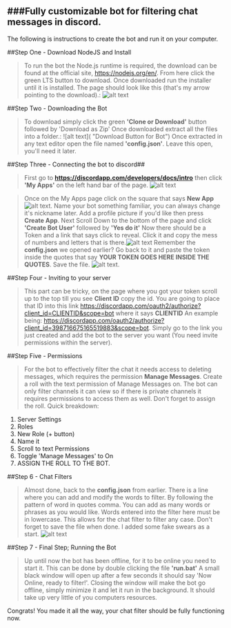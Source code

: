 ###Fully customizable bot for filtering chat messages in discord.
---
The following is instructions to create the bot and run it on your computer.

##Step One - Download NodeJS and Install
> To run the bot the Node.js runtime is required, the download can be found at the official site, https://nodejs.org/en/. From here click the green LTS button to download. Once downloaded run the installer until it is installed. The page should look like this (that's my arrow pointing to the download).:
![alt text](https://github.com/sapblatt11/Chat-Filter-Bot/blob/master/guide/node.jpg?raw=true "Node.js Download Page")


##Step Two - Downloading the Bot
> To download simply click the green **'Clone or Download'** button followed by 'Download as Zip' Once downloaded extract all the files into a folder.:
![alt text]( "Download Button for Bot")
> Once extracted in any text editor open the file named **'config.json'**. Leave this open, you'll need it later.

##Step Three - Connecting the bot to discord##
> First go to **https://discordapp.com/developers/docs/intro** then click **'My Apps'** on the left hand bar of the page. ![alt text](https://github.com/sapblatt11/Chat-Filter-Bot/blob/master/guide/My%20Apps.png?raw=true "My Apps")

>Once on the My Apps page click on the square that says **New App** ![alt text](https://github.com/sapblatt11/Chat-Filter-Bot/blob/master/guide/new.png?raw=true "New App"). Name your bot something familiar, you can always change it's nickname later. Add a profile picture if you'd like then press **Create App**.
> Next Scroll Down to the bottom of the page and click **'Create Bot User'** followed by **'Yes do it'** Now there should be a Token and a link that says click to reveal. Click it and copy the mess of numbers and letters that is there.![alt text](https://github.com/sapblatt11/Chat-Filter-Bot/blob/master/guide/find%20token.gif?raw=true "Scroll Down")
>Remember the **config.json** we opened earlier? Go back to it and paste the token inside the quotes that say **YOUR TOKEN GOES HERE INSIDE THE QUOTES**. Save the file. ![alt text](https://github.com/sapblatt11/Chat-Filter-Bot/blob/master/guide/token.png?raw=true "Paste Here").

##Step Four - Inviting to your server
>This part can be tricky, on the page where you got your token scroll up to the top till you see **Client ID** copy the id. You are going to place that ID into this link https://discordapp.com/oauth2/authorize?client_id=CLIENTID&scope=bot where it says **CLIENTID**
An example being: https://discordapp.com/oauth2/authorize?client_id=398716675165519883&scope=bot.
>Simply go to the link you just created and add the bot to the server you want (You need invite permissions within the server).

##Step Five - Permissions
>For the bot to effectively filter the chat it needs access to deleting messages, which requires the permission **Manage Messages**. Create a roll with the text permission of Manage Messages on. The bot can only filter channels it can view so if there is private channels it requires permissions to access them as well. Don't forget to assign the roll.
Quick breakdown:
1. Server Settings
2. Roles
3. New Role (+ button)
4. Name it
5. Scroll to text Permissions
6. Toggle 'Manage Messages' to On
7. ASSIGN THE ROLL TO THE BOT.

##Step 6 - Chat Filters
>Almost done, back to the **config.json** from earlier. There is a line where you can add and modify the words to filter. By following the pattern of word in quotes comma. You can add as many words or phrases as you would like. Words entered into the filter here must be in lowercase. This allows for the chat filter to filter any case. Don't forget to save the file when done. I added some fake swears as a start. ![alt text](https://github.com/sapblatt11/Chat-Filter-Bot/blob/master/guide/filter.png?raw=true "Filter List")

##Step 7 - Final Step; Running the Bot
>Up until now the bot has been offline, for it to be online you need to start it. This can be done by double clicking the file **'run.bat'** A small black window will open up after a few seconds it should say 'Now Online, ready to filter!'. Closing the window will make the bot go offline, simply minimize it and let it run in the background. It should take up very little of you computers resources.

Congrats! You made it all the way, your chat filter should be fully functioning now.
